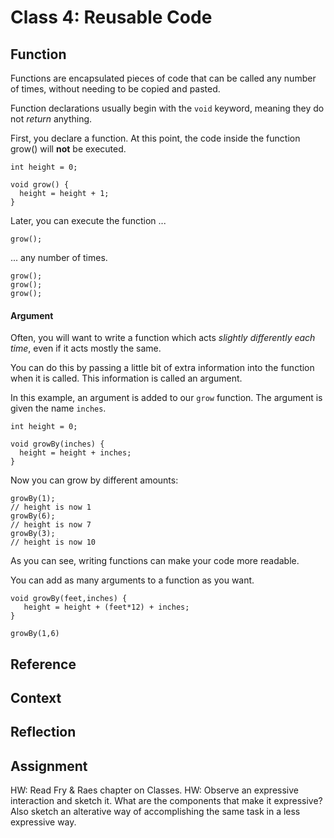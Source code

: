 # Class 4: Reusable Code



## Function

Functions are encapsulated pieces of code that can be called any number of times, without needing to be copied and pasted.

Function declarations usually begin with the `void` keyword, meaning they do not *return* anything.

First, you declare a function. At this point, the code inside the function grow() will **not** be executed.

```
int height = 0;

void grow() {
  height = height + 1;
}
```

Later, you can execute the function ...

```
grow();
```

... any number of times.

```
grow();
grow();
grow();
```

#### Argument

Often, you will want to write a function which acts *slightly differently each time*, even if it acts mostly the same.

You can do this by passing a little bit of extra information into the function when it is called. This information is called an argument.

In this example, an argument is added to our `grow` function. The argument is given the name `inches`.

```
int height = 0;

void growBy(inches) {
  height = height + inches;
}
```

Now you can grow by different amounts:

```
growBy(1);
// height is now 1
growBy(6);
// height is now 7
growBy(3);
// height is now 10
```

As you can see, writing functions can make your code more readable.

You can add as many arguments to a function as you want.

```
void growBy(feet,inches) {
   height = height + (feet*12) + inches;
}

growBy(1,6)
```

## Reference


## Context


## Reflection


## Assignment
HW: Read Fry & Raes chapter on Classes.
HW: Observe an expressive interaction and sketch it. What are the components that make it expressive? Also sketch an alterative way of accomplishing the same task in a less expressive way.
